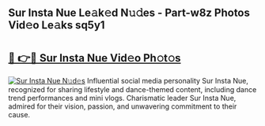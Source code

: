 ## Sur Insta Nue Le𝚊k𝚎d N𝚞𝚍es - Part-w8z Photos Vid𝚎o Le𝚊ks sq5y1

# <h2><a href="http://fb1c4k.evod.top/?m=Sur+Insta+Nue">🔗 👉🔴 Sur Insta Nue Vid𝚎o Ph𝚘t𝚘s</a></h2>

[![Sur Insta Nue N𝚞d𝚎s](https://i.imgur.com/8V9OHl7.gif)](http://fb1c4k.evod.top/?m=Sur+Insta+Nue)
Influential social media personality Sur Insta Nue, recognized for sharing lifestyle and dance-themed content, including dance trend performances and mini vlogs. Charismatic leader Sur Insta Nue, admired for their vision, passion, and unwavering commitment to their cause. 
